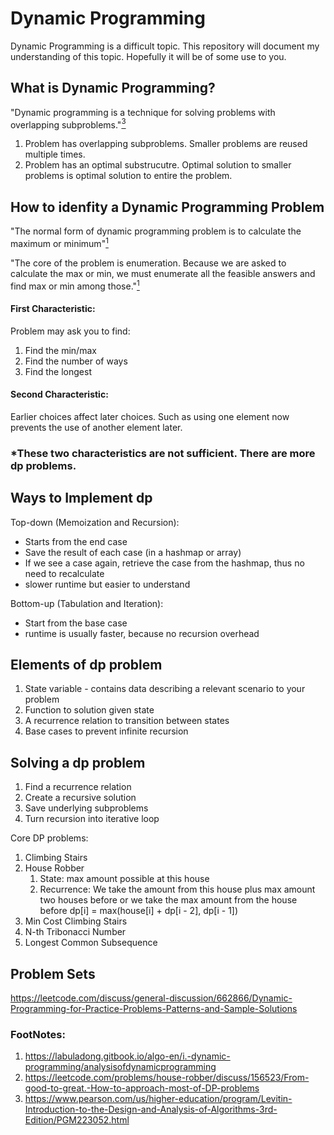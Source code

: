 # Dynamic Programming

Dynamic Programming is a difficult topic. This repository will document my understanding of this topic. 
Hopefully it will be of some use to you.

## What is Dynamic Programming?

"Dynamic programming is a technique for solving problems with overlapping subproblems."[<sup>3</sup>][3]

1. Problem has overlapping subproblems. Smaller problems are reused multiple times.
2. Problem has an optimal substrucutre. Optimal solution to smaller problems is optimal solution to entire the problem.

## How to idenfity a Dynamic Programming Problem
"The normal form of dynamic programming problem is to calculate the maximum or minimum"[<sup>1</sup>][1]

"The core of the problem is enumeration. Because we are asked to calculate the max or min, we must enumerate all the feasible answers and find max or min among those."[<sup>1</sup>][1]

#### First Characteristic:
Problem may ask you to find:
1. Find the min/max
2. Find the number of ways
3. Find the longest

#### Second Characteristic:
Earlier choices affect later choices. Such as using one element now prevents the use of another element later.

### *These two characteristics are not sufficient. There are more dp problems.

## Ways to Implement dp

Top-down (Memoization and Recursion):
 - Starts from the end case
 - Save the result of each case (in a hashmap or array)
 - If we see a case again, retrieve the case from the hashmap, thus no need to recalculate
 - slower runtime but easier to understand

Bottom-up (Tabulation and Iteration):
 - Start from the base case
 - runtime is usually faster, because no recursion overhead

## Elements of dp problem

1. State variable - contains data describing a relevant scenario to your problem
2. Function to solution given state
3. A recurrence relation to transition between states
4. Base cases to prevent infinite recursion

## Solving a dp problem

1. Find a recurrence relation
2. Create a recursive solution
3. Save underlying subproblems
4. Turn recursion into iterative loop

Core DP problems:

1. Climbing Stairs
2. House Robber  
   1. State: max amount possible at this house
   2. Recurrence: We take the amount from this house plus max amount two houses before or we take the max amount from the house before
      dp[i] = max(house[i] + dp[i - 2], dp[i - 1])
3. Min Cost Climbing Stairs
4. N-th Tribonacci Number
5. Longest Common Subsequence


## Problem Sets
https://leetcode.com/discuss/general-discussion/662866/Dynamic-Programming-for-Practice-Problems-Patterns-and-Sample-Solutions

### FootNotes:
1. https://labuladong.gitbook.io/algo-en/i.-dynamic-programming/analysisofdynamicprogramming
2.  https://leetcode.com/problems/house-robber/discuss/156523/From-good-to-great.-How-to-approach-most-of-DP-problems
3. https://www.pearson.com/us/higher-education/program/Levitin-Introduction-to-the-Design-and-Analysis-of-Algorithms-3rd-Edition/PGM223052.html

[1]: https://labuladong.gitbook.io/algo-en/i.-dynamic-programming/analysisofdynamicprogramming
[2]:  https://leetcode.com/problems/house-robber/discuss/156523/From-good-to-great.-How-to-approach-most-of-DP-problems
[3]: https://www.pearson.com/us/higher-education/program/Levitin-Introduction-to-the-Design-and-Analysis-of-Algorithms-3rd-Edition/PGM223052.html

